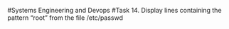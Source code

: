 #Systems Engineering and Devops
#Task 14.
Display lines containing the pattern “root” from the file /etc/passwd
